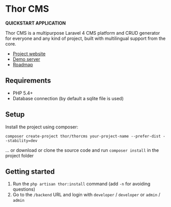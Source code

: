 Thor CMS
======
**QUICKSTART APPLICATION**

Thor CMS is a multipurpose Laravel 4 CMS platform and CRUD generator
for everyone and any kind of project, 
built with multilingual support from the core.

* [Project website](http://thorcms.com/)
* [Demo server](http://demo.thorcms.com/)
* [Roadmap](https://github.com/thorcms/thorcms/issues?labels=MILESTONE&page=1&state=open)

## Requirements
* PHP 5.4+
* Database connection (by default a sqlite file is used)

## Setup

Install the project using composer:

    composer create-project thor/thorcms your-project-name --prefer-dist --stability=dev

... or download or clone the source code and run `composer install` in the project folder

## Getting started

1. Run the `php artisan thor:install` command (add `-n` for avoiding questions)
2. Go to the `/backend` URL and login with `developer` / `developer` or  `admin` / `admin`
